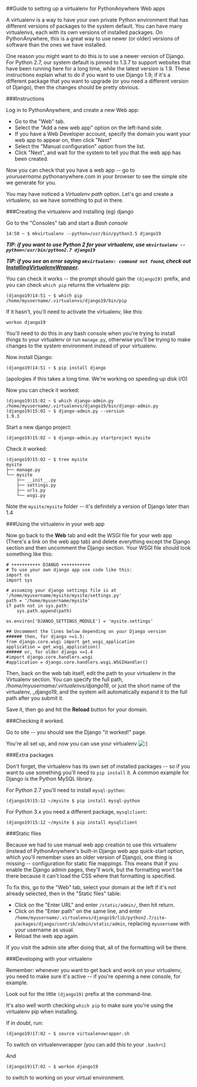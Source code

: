 
<!--
.. title: VirtualEnv for newer Django
.. slug: VirtualEnvForNewerDjango
.. date: 2015-05-13 14:35:28 UTC+01:00
.. tags:
.. category:
.. link:
.. description:
.. type: text
-->





##Guide to setting up a virtualenv for PythonAnywhere Web apps


A virtualenv is a way to have your own private Python environment that has different versions of packages to the system default. You can have many virtualenvs, each with its own versions of installed packages. On PythonAnywhere, this is a great way to use newer (or older) versions of software than the ones we have installed.

One reason you might want to do this is to use a newer version of Django. For
Python 2.7, our system default is pinned to 1.3.7 to support websites that have
been running here for a long time, while the latest version is 1.9. These
instructions explain what to do if you want to use Django 1.9; if it's a
different package that you want to upgrade (or you need a different version of
Django), then the changes should be pretty obvious.


###Instructions


Log in to PythonAnywhere, and create a new Web app:

  * Go to the "Web" tab.
  * Select the "Add a new web app" option on the left-hand side.
  * If you have a Web Developer account, specify the domain you want your web app to appear on, then click "Next"
  * Select the "Manual configuration" option from the list.
  * Click "Next", and wait for the system to tell you that the web app has been created.

Now you can check that you have a web app -- go to *yourusername*.pythonanywhere.com in your browser to see the simple site we generate for you.

You may have noticed a *Virtualenv path* option. Let's go and create a virtualenv, so we have something to put in there.


###Creating the virtualenv and installing (eg) django


Go to the "Consoles" tab and start a *Bash console*

    14:50 ~ $ mkvirtualenv --python=/usr/bin/python3.5 django19


***TIP: if you want to use Python 2 for your virtualenv, use `mkvirtualenv --python=/usr/bin/python2.7 django19`***

***TIP: if you see an error saying `mkvirtualenv: command not found`, check out [InstallingVirtualenvWrapper](/pages/InstallingVirtualenvWrapper).***

You can check it works -- the prompt should gain the `(django19)` prefix, and you can check `which pip` returns the virtualenv pip:

    (django19)14:51 ~ $ which pip
    /home/myusername/.virtualenvs/django19/bin/pip


If it hasn't, you'll need to activate the virtualenv, like this:

    workon django19


You'll need to do this in any bash console when you're trying to install things to your virtualenv or run `manage.py`, otherwise you'll be trying to make changes to the system environment instead of your virtualenv.

Now install Django:

    (django19)14:51 ~ $ pip install django


(apologies if this takes a long time. We're working on speeding up disk I/O)

Now you can check it worked:

    (django19)15:02 ~ $ which django-admin.py
    /home/myusername/.virtualenvs/django19/bin/django-admin.py
    (django19)15:02 ~ $ django-admin.py --version
    1.9.3


Start a new django project:

    (django19)15:02 ~ $ django-admin.py startproject mysite


Check it worked:

    (django19)15:02 ~ $ tree mysite
    mysite
    ├── manage.py
    └── mysite
        ├── __init__.py
        ├── settings.py
        ├── urls.py
        └── wsgi.py


Note the `mysite/mysite` folder -- it's definitely a version of Django later than 1.4


###Using the virtualenv in your web app


Now go back to the **Web** tab and edit the WSGI file for your web app (There's a link on the web app tab) and delete everything except the Django section and then uncomment the Django section. Your WSGI file should look something like this:

    # +++++++++++ DJANGO +++++++++++
    # To use your own django app use code like this:
    import os
    import sys

    # assuming your django settings file is at '/home/myusername/mysite/mysite/settings.py'
    path = '/home/myusername/mysite'
    if path not in sys.path:
        sys.path.append(path)

    os.environ['DJANGO_SETTINGS_MODULE'] = 'mysite.settings'

    ## Uncomment the lines below depending on your Django version
    ###### then, for django >=1.5:
    from django.core.wsgi import get_wsgi_application
    application = get_wsgi_application()
    ###### or, for older django <=1.4
    #import django.core.handlers.wsgi
    #application = django.core.handlers.wsgi.WSGIHandler()


Then, back on the web tab itself, edit the path to your virtualenv in the Virtualenv section. You can specify the full path, */home/myusername/.virtualenvs/django19*, or just the short name of the virtualenv, _django19, and the system will automatically expand it to the full path after you submit it.

Save it, then go and hit the **Reload** button for your domain.


###Checking it worked.


Go to site -- you should see the Django "it worked!" page.

You're all set up, and now you can use your virtualenv ![:\)](/smile.png)


###Extra packages


Don't forget, the virtualenv has its own set of installed packages -- so if you
want to use something you'll need to `pip install` it. A common example for
Django is the Python MySQL library.

For Python 2.7 you'll need to install `mysql-python`:

    (django19)15:12 ~/mysite $ pip install mysql-python

For Python 3.x you need a different package, `mysqlclient`:

    (django19)15:12 ~/mysite $ pip install mysqlclient



###Static files


Because we had to use manual web app creation to use this virtualenv (instead of PythonAnywhere's built-in Django web app quick-start option, which you'll remember uses an older version of Django), one thing is missing -- configuration for static file mappings. This means that if you enable the Django admin pages, they'll work, but the formatting won't be there because it can't load the CSS where that formatting is specified.

To fix this, go to the "Web" tab, select your domain at the left if it's not already selected, then in the "Static files" table:

  * Click on the "Enter URL" and enter `/static/admin/`, then hit return.
  * Click on the "Enter path" on the same line, and enter `/home/myusername/.virtualenvs/django19/lib/python2.7/site-packages/django/contrib/admin/static/admin`, replacing `myusername` with your username as usual.
  * Reload the web app again.

If you visit the admin site after doing that, all of the formatting will be there.


###Developing with your virtualenv


Remember: whenever you want to get back and work on your virtualenv, you need to make sure it's active -- if you're opening a new console, for example.

Look out for the little `(django19)` prefix at the command-line.

It's also well worth checking `which pip` to make sure you're using the virtualenv pip when installing.

If in doubt, run:

    (django19)17:02 ~ $ source virtualenvwrapper.sh


To switch on virtualenvwrapper (you can add this to your `.bashrc`)

And

    (django19)17:02 ~ $ workon django19


to switch to working on your virtual environment.
